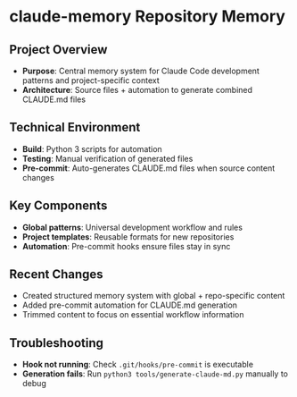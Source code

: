 # claude-memory Repository Memory

## Project Overview
- **Purpose**: Central memory system for Claude Code development patterns and project-specific context
- **Architecture**: Source files + automation to generate combined CLAUDE.md files

## Technical Environment
- **Build**: Python 3 scripts for automation
- **Testing**: Manual verification of generated files
- **Pre-commit**: Auto-generates CLAUDE.md files when source content changes

## Key Components
- **Global patterns**: Universal development workflow and rules
- **Project templates**: Reusable formats for new repositories
- **Automation**: Pre-commit hooks ensure files stay in sync

## Recent Changes
- Created structured memory system with global + repo-specific content
- Added pre-commit automation for CLAUDE.md generation
- Trimmed content to focus on essential workflow information

## Troubleshooting
- **Hook not running**: Check `.git/hooks/pre-commit` is executable
- **Generation fails**: Run `python3 tools/generate-claude-md.py` manually to debug